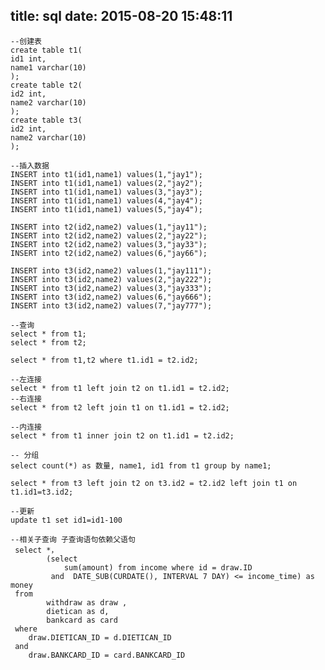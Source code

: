 title: sql
date: 2015-08-20 15:48:11
---

	--创建表
	create table t1(
	id1 int,
	name1 varchar(10)
	);
	create table t2(
	id2 int,
	name2 varchar(10)
	);
	create table t3(
	id2 int,
	name2 varchar(10)
	);

	--插入数据
	INSERT into t1(id1,name1) values(1,"jay1");
	INSERT into t1(id1,name1) values(2,"jay2");
	INSERT into t1(id1,name1) values(3,"jay3");
	INSERT into t1(id1,name1) values(4,"jay4");
	INSERT into t1(id1,name1) values(5,"jay4");
	
	INSERT into t2(id2,name2) values(1,"jay11");
	INSERT into t2(id2,name2) values(2,"jay22");
	INSERT into t2(id2,name2) values(3,"jay33");
	INSERT into t2(id2,name2) values(6,"jay66");
	
	INSERT into t3(id2,name2) values(1,"jay111");
	INSERT into t3(id2,name2) values(2,"jay222");
	INSERT into t3(id2,name2) values(3,"jay333");
	INSERT into t3(id2,name2) values(6,"jay666");
	INSERT into t3(id2,name2) values(7,"jay777");

	--查询
	select * from t1;
	select * from t2;
	
	select * from t1,t2 where t1.id1 = t2.id2;
	
	--左连接
	select * from t1 left join t2 on t1.id1 = t2.id2;
	--右连接
	select * from t2 left join t1 on t1.id1 = t2.id2;
	
	--内连接
	select * from t1 inner join t2 on t1.id1 = t2.id2;
	
	-- 分组
	select count(*) as 数量, name1, id1 from t1 group by name1;
	
	select * from t3 left join t2 on t3.id2 = t2.id2 left join t1 on t1.id1=t3.id2;
	
	--更新
	update t1 set id1=id1-100

	--相关子查询 子查询语句依赖父语句
     select *，
            (select 
				sum(amount) from income where id = draw.ID
			 and  DATE_SUB(CURDATE(), INTERVAL 7 DAY) <= income_time) as money
	 from 
			withdraw as draw ,
            dietican as d,
            bankcard as card
 	 where 
        draw.DIETICAN_ID = d.DIETICAN_ID 
     and 
		draw.BANKCARD_ID = card.BANKCARD_ID
